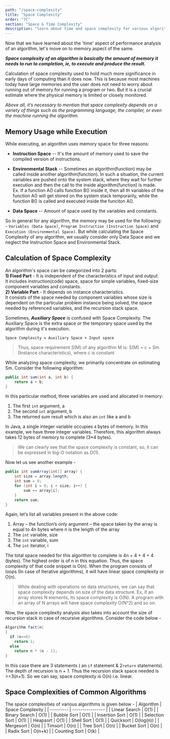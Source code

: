 ```yaml
---
path: "/space-complexity"
title: "Space Complexity"
order: "7C"
section: "Space & Time Complexity"
description: "learn about time and space complexity for various algorithms"
---
```


Now that we have learned about the 'time' aspect of performance analysis of an algorithm, let's move on to memory aspect of the same.

***Space complexity of an algorithm is basically the amount of memory it needs to run to completion, ie, to execute and produce the result.***

Calculation of space complexity used to hold much more significance in early days of computing than it does now. This is because most machines today have large memories and the user does not need to worry about running out of memory for running a program or two. But it is a crucial estimate where the physical memory is limited or closely monitored.

*Above all, it’s necessary to mention that space complexity depends on a variety of things such as the programming language, the compiler, or even the machine running the algorithm.*

## Memory Usage while Execution
While executing, an algorithm uses memory space for three reasons:
- **Instruction Space**
-- It's the amount of memory used to save the compiled version of instructions.

- **Environmental Stack**
-- Sometimes an algorithm(function) may be called inside another algorithm(function). In such a situation, the current variables are pushed onto the system stack, where they wait for further execution and then the call to the inside algorithm(function) is made.\
Ex.  If a function A() calls function B() inside it, then all th variables of the function A() will get stored on the system stack temporarily, while the function B() is called and executed inside the funciton A().

- **Data Space**
-- Amount of space used by the variables and constants.



So in general for any algorithm, the memory may be used for the following: - `Variables (Data Space)`, `Program Instruction (Instruction Space)` and  `Execution (Environmental Space)`.
But while calculating the Space Complexity of any algorithm, we usually consider only Data Space and we neglect the Instruction Space and Environmental Stack.

## Calculation of Space Complexity

An algorithm's space can be categorized into 2 parts:\
**1) Fixed Part** - It is independent of the characteristics of input and output.\
It includes instruction(code) space, space for simple variables, fixed-size component variables and constants.\
**2) Variable Part** - It depends on instance characteristics.\
It consists of the space needed by component variables whose size is dependent on the particular problem instance being solved, the space needed by referenced variables, and the recursion stack space.

Sometimes, ***Auxiliary Space*** is confused with Space Complexity. The Auxiliary Space is the extra space or the temporary space used by the algorithm during it's execution.

`Space Complexity = Auxiliary Space + Input space`

> Thus, space requirement S(M) of any algorithm M is:
> S(M) = c + Sm (Instance characteristics), where c is constant


While analyzing space complexity, we primarily concentrate on estimating Sm.
Consider the following algorithm:

```java
public int sum(int a, int b) {
    return a + b;
}
```
In this particular method, three variables are used and allocated in memory: 
1. The first `int` argument, a
2. The second `int` argument, b
3. The returned sum result which is also an `int` like a and b

In Java, a single integer variable occupies `4` bytes of memory. In this example, we have three integer variables. Therefore, this algorithm always takes 12 bytes of memory to complete (3*4 bytes).

> We can clearly see that the space complexity is constant, so, it can be expressed in big-O notation as O(1).

Now let us see another example - 
```java
public int sumArray(int[] array) {
    int size = array.length;
    int sum = 0;
    for (int i = 0; i < size; i++) {
        sum += array[i];
    }
    return sum;
}
```
Again, let’s list all variables present in the above code:
1. Array – the function’s only argument – the space taken by the array is equal to 4n bytes where n is the length of the array
2. The `int` variable, size
3. The `int` variable, sum
4. The `int` iterator, i

The total space needed for this algorithm to complete is 4n + 4 + 4 + 4 (bytes). The highest order is of n in this equation. Thus, the space complexity of that code snippet is O(n).
When the program consists of loops (In case of Iterative algorithms), it will have linear space complexity or O(n).

> While dealing with operations on data structures, we can say that space complexity depends on size of the data structure. Ex, if an array stores N elements, its space complexity is O(N). A program with an array of N arrays will have space complexity O(N^2) and so on.

Now, the space complexity analysis also takes into account the size of recursion stack in case of recursive algorithms. 
Consider the code below - 
```java
Algorithm fact(n)
{
  if (n<=0) 
    return 1;
  else  
    return n * (n - 1);
}
```

In this case there are 3 statements ( an `if` statement & 2`return` statements). The depth of recursion is *n + 1*. Thus the recursion stack space needed is >=3(n+1). So we can say, space complexity is O(n) i.e. linear.

## Space Complexities of Common Algorithms
The space complexities of various algorithms is given below - 
| Algorithm | Space Complexity |
| --------- | ---------------- |
| Linear Search | O(1) |
| Binary Search | O(1) |
| Bubble Sort	|	O(1) |
| Insertion Sort	|	O(1) |
| Selection Sort	|	O(1) |
| Heapsort	|	O(1) |
| Shell Sort	|	O(1) |
| Quicksort | O(log(n)) |
| Mergesort	|	O(n) |
| Timsort	|	O(n) |
| Tree Sort	|	O(n) |
| Bucket Sort |		O(n) |
| Radix Sort	|	O(n+k) |
| Counting Sort	|	O(k) |

